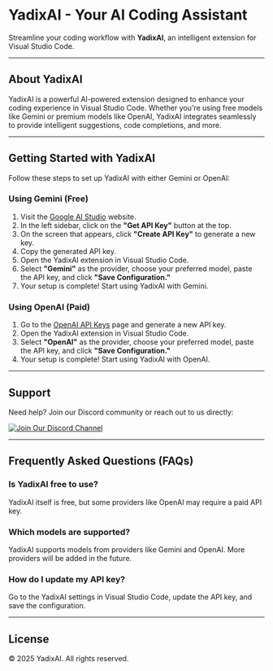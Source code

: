 # YadixAI - Your AI Coding Assistant

Streamline your coding workflow with **YadixAI**, an intelligent extension for Visual Studio Code.

---

## About YadixAI

YadixAI is a powerful AI-powered extension designed to enhance your coding experience in Visual Studio Code. Whether you're using free models like Gemini or premium models like OpenAI, YadixAI integrates seamlessly to provide intelligent suggestions, code completions, and more.

---

## Getting Started with YadixAI

Follow these steps to set up YadixAI with either Gemini or OpenAI:

### Using Gemini (Free)

1. Visit the [Google AI Studio](https://aistudio.google.com/) website.
2. In the left sidebar, click on the **"Get API Key"** button at the top.
3. On the screen that appears, click **"Create API Key"** to generate a new key.
4. Copy the generated API key.
5. Open the YadixAI extension in Visual Studio Code.
6. Select **"Gemini"** as the provider, choose your preferred model, paste the API key, and click **"Save Configuration."**
7. Your setup is complete! Start using YadixAI with Gemini.

### Using OpenAI (Paid)

1. Go to the [OpenAI API Keys](https://platform.openai.com/api-keys) page and generate a new API key.
2. Open the YadixAI extension in Visual Studio Code.
3. Select **"OpenAI"** as the provider, choose your preferred model, paste the API key, and click **"Save Configuration."**
4. Your setup is complete! Start using YadixAI with OpenAI.

---

## Support

Need help? Join our Discord community or reach out to us directly:

[![Join Our Discord Channel](https://img.shields.io/badge/Join%20Discord-7289DA?style=for-the-badge&logo=discord&logoColor=white)](https://discord.gg/HpTQ5WcB)

<!-- Uncomment the line below if you want to include an email support link -->
<!-- Email: [support@yadixai.com](mailto:support@yadixai.com) -->

---

## Frequently Asked Questions (FAQs)

### Is YadixAI free to use?

YadixAI itself is free, but some providers like OpenAI may require a paid API key.

### Which models are supported?

YadixAI supports models from providers like Gemini and OpenAI. More providers will be added in the future.

### How do I update my API key?

Go to the YadixAI settings in Visual Studio Code, update the API key, and save the configuration.

---

## License

&copy; 2025 YadixAI. All rights reserved.
